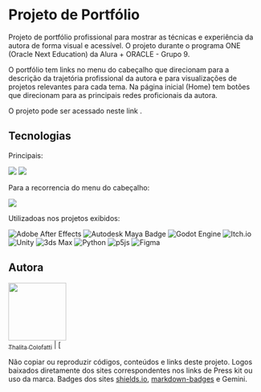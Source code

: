 # Projeto de Portfólio

Projeto de portfólio profissional para mostrar as técnicas e experiência da autora de forma visual e acessível. O projeto durante o programa ONE (Oracle Next Education) da Alura + ORACLE - Grupo 9.

O portfólio tem links no menu do cabeçalho que direcionam para a descrição da trajetória profissional da autora e para visualizações de projetos relevantes para cada tema. Na página inicial (Home) tem botões que direcionam para as principais redes proficionais da autora.

O projeto pode ser acessado neste link []().

## Tecnologias
<div>
  <p> Principais: </p>
  <img src="https://img.shields.io/badge/HTML-239120?style=for-the-badge&logo=html5&logoColor=white">
  <img src="https://img.shields.io/badge/CSS-239120?&style=for-the-badge&logo=css3&logoColor=white">
  <br>

  <p>Para a recorrencia do menu do cabeçalho: </p>
  <img src="https://img.shields.io/badge/JavaScript-F7DF1E?style=for-the-badge&logo=javascript&logoColor=black">
  <br>

  <p>Utilizadoas nos projetos exibidos: </p>
  
  ![Adobe After Effects](https://img.shields.io/badge/Adobe%20After%20Effects-9999FF.svg?style=for-the-badge&logo=Adobe%20After%20Effects&logoColor=white) 
  ![Autodesk Maya Badge](https://img.shields.io/badge/Autodesk%20Maya-37A5CC?logo=autodeskmaya&logoColor=fff&style=for-the-badge)
  ![Godot Engine](https://img.shields.io/badge/GODOT-%23FFFFFF.svg?style=for-the-badge&logo=godot-engine)
  ![Itch.io](https://img.shields.io/badge/Itch-%23FF0B34.svg?style=for-the-badge&logo=Itch.io&logoColor=white)
  ![Unity](https://img.shields.io/badge/unity-%23000000.svg?style=for-the-badge&logo=unity&logoColor=white)
  ![3ds Max](https://img.shields.io/badge/3ds_Max-A31F2F?style=for-the-badge&logo=autodesk)
  ![Python](https://img.shields.io/badge/python-3670A0?style=for-the-badge&logo=python&logoColor=ffdd54)
  ![p5js](https://img.shields.io/badge/p5.js-ED225D?style=for-the-badge&logo=p5.js&logoColor=FFFFFF)
  ![Figma](https://img.shields.io/badge/figma-%23F24E1E.svg?style=for-the-badge&logo=figma&logoColor=white)

</div> 

## Autora
[<img loading="lazy" src="https://avatars.githubusercontent.com/u/62973671?v=4" width=115><br><sub>Thalita Colofatti</sub>](https://github.com/thalitacolofatti) |  [<img loading="lazy" width=115>

Não copiar ou reproduzir códigos, conteúdos e links deste projeto.
Logos baixados diretamente dos sites correspondentes nos links de Press kit ou uso da marca.
Badges dos sites [shields.io](shields.io), [markdown-badges](https://ileriayo.github.io/markdown-badges/) e Gemini.
